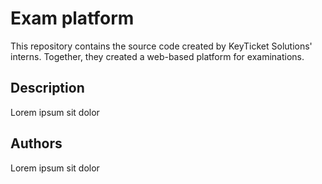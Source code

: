 # Exam platform

This repository contains the source code created by KeyTicket Solutions' interns. Together, they created a web-based platform for examinations.

## Description

Lorem ipsum sit dolor

## Authors

Lorem ipsum sit dolor
